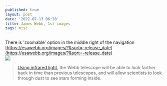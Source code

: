```yaml
---
published: true
layout: post
date: '2022-07-13 06:18'
title: James Webb, 1st images
tags: misc 
---
```

There is 'zoomable' option in the middle right of the navigation  
[https://esawebb.org/images/?&sort=-release_date](https://esawebb.org/images/?&sort=-release_date)  
<a href="https://esawebb.org/images/?&sort=-release_date"><img src="https://cdn.esawebb.org/archives/images/banner1920/weic2210a.jpg"></a>

> [Using infrared light](https://www.nasa.gov/content/goddard/webb-conversations-its-all-about-infrared-why-build-the-james-webb-space-telescope), the Webb telescope will be able to look farther back in time than previous telescopes, and will allow scientists to look through dust to see stars forming inside.
